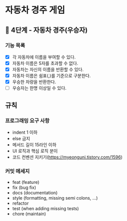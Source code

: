 # 자동차 경주 게임
## 🚀 4단계 - 자동차 경주(우승자)

### 기능 목록
- [x] 각 자동차에 이름을 부여할 수 있다.
- [x] 자동차 이름은 5자를 초과할 수 없다.
- [x] 자동차는 자신의 이름을 반환할 수 있다.
- [x] 자동차 이름은 쉼표(,)를 기준으로 구분한다.
- [x] 우승한 차량을 반환한다.
- [ ] 우승자는 한명 이상일 수 있다.

## 규칙

### 프로그래밍 요구 사항
- indent 1 이하
- else 금지
- 메서드 길이 15라인 이하
- UI 로직과 핵심 로직 분이
- 코드 컨벤션 지키기(https://myeonguni.tistory.com/1596)


### 커밋 메세지
- feat (feature)
- fix (bug fix)
- docs (documentation)
- style (formatting, missing semi colons, …)
- refactor 
- test (when adding missing tests)
- chore (maintain)